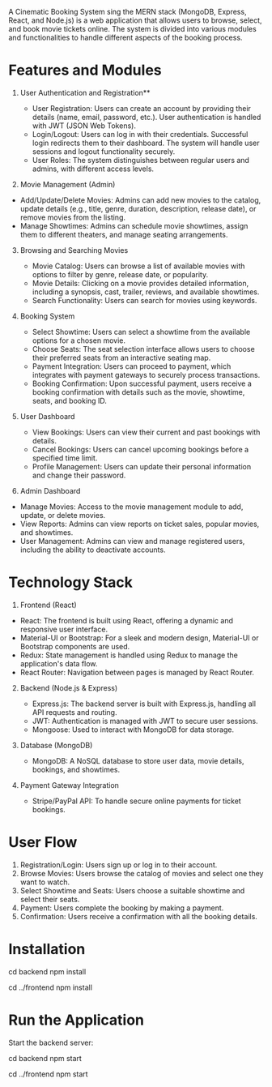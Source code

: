 A Cinematic Booking System sing the MERN stack (MongoDB, Express, React, and Node.js) is a web application that allows users to browse, select, and book movie tickets online. 
The system is divided into various modules and functionalities to handle different aspects of the booking process. 

# Features and Modules

1. User Authentication and Registration**
   - User Registration: Users can create an account by providing their details (name, email, password, etc.). User authentication is handled with JWT (JSON Web Tokens).
   - Login/Logout: Users can log in with their credentials. Successful login redirects them to their dashboard. The system will handle user sessions and logout functionality securely.
   - User Roles: The system distinguishes between regular users and admins, with different access levels.

 2. Movie Management (Admin)
   - Add/Update/Delete Movies: Admins can add new movies to the catalog, update details (e.g., title, genre, duration, description, release date), or remove movies from the listing.
   - Manage Showtimes: Admins can schedule movie showtimes, assign them to different theaters, and manage seating arrangements.

3. Browsing and Searching Movies
   - Movie Catalog: Users can browse a list of available movies with options to filter by genre, release date, or popularity.
   - Movie Details: Clicking on a movie provides detailed information, including a synopsis, cast, trailer, reviews, and available showtimes.
   - Search Functionality: Users can search for movies using keywords.

4. Booking System
   - Select Showtime: Users can select a showtime from the available options for a chosen movie.
   - Choose Seats: The seat selection interface allows users to choose their preferred seats from an interactive seating map.
   - Payment Integration: Users can proceed to payment, which integrates with payment gateways to securely process transactions.
   - Booking Confirmation: Upon successful payment, users receive a booking confirmation with details such as the movie, showtime, seats, and booking ID.

5. User Dashboard
   - View Bookings: Users can view their current and past bookings with details.
   - Cancel Bookings: Users can cancel upcoming bookings before a specified time limit.
   - Profile Management: Users can update their personal information and change their password.

 6. Admin Dashboard
   - Manage Movies: Access to the movie management module to add, update, or delete movies.
   - View Reports: Admins can view reports on ticket sales, popular movies, and showtimes.
   - User Management: Admins can view and manage registered users, including the ability to deactivate accounts.

 # Technology Stack

 1. Frontend (React)
   - React: The frontend is built using React, offering a dynamic and responsive user interface.
   - Material-UI or Bootstrap: For a sleek and modern design, Material-UI or Bootstrap components are used.
   - Redux: State management is handled using Redux to manage the application's data flow.
   - React Router: Navigation between pages is managed by React Router.

2. Backend (Node.js & Express)
   - Express.js: The backend server is built with Express.js, handling all API requests and routing.
   - JWT: Authentication is managed with JWT to secure user sessions.
   - Mongoose: Used to interact with MongoDB for data storage.

3. Database (MongoDB)
   - MongoDB: A NoSQL database to store user data, movie details, bookings, and showtimes.

4. Payment Gateway Integration
   - Stripe/PayPal API: To handle secure online payments for ticket bookings.

# User Flow

1. Registration/Login: Users sign up or log in to their account.
2. Browse Movies: Users browse the catalog of movies and select one they want to watch.
3. Select Showtime and Seats: Users choose a suitable showtime and select their seats.
4. Payment: Users complete the booking by making a payment.
5. Confirmation: Users receive a confirmation with all the booking details.

# Installation

cd backend
npm install

cd ../frontend
npm install

# Run the Application

Start the backend server:

cd backend
npm start

cd ../frontend
npm start
